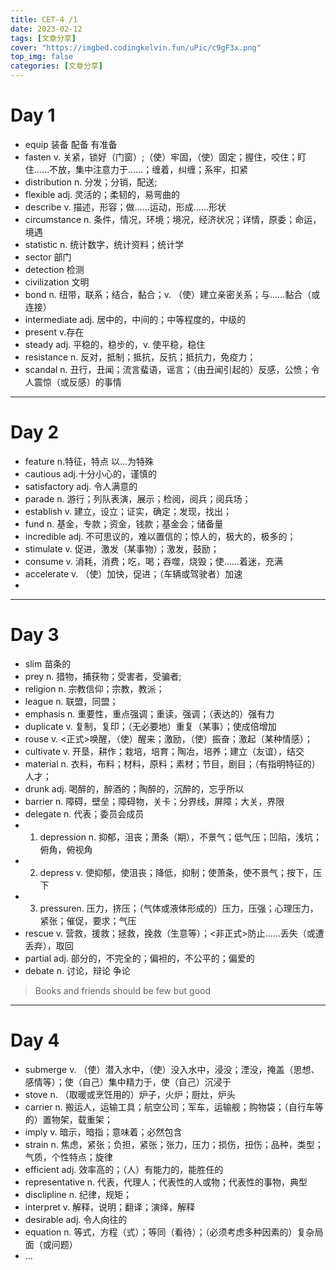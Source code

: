 ```yaml
---
title: CET-4 /1
date: 2023-02-12
tags: [文章分享]
cover: "https://imgbed.codingkelvin.fun/uPic/c9gF3x.png"
top_img: false
categories: [文章分享]
---
```


# Day 1

- equip 装备 配备 有准备
- fasten v. 关紧，锁好（门窗）;（使）牢固，（使）固定；握住，咬住；盯住……不放，集中注意力于……；缠着，纠缠；系牢，扣紧
- distribution n. 分发；分销，配送;
- flexible adj. 灵活的；柔韧的，易弯曲的
- describe v. 描述，形容；做……运动，形成……形状
- circumstance n. 条件，情况，环境；境况，经济状况；详情，原委；命运，境遇
- statistic n. 统计数字，统计资料；统计学
- sector 部门
- detection 检测
- civilization 文明
- bond n. 纽带，联系；结合，黏合；v. （使）建立亲密关系；与……黏合（或连接）
- intermediate adj. 居中的，中间的；中等程度的，中级的
- present v.存在
- steady adj. 平稳的，稳步的，v. 使平稳，稳住
- resistance n. 反对，抵制；抵抗，反抗；抵抗力，免疫力；
- scandal n. 丑行，丑闻；流言蜚语，谣言；（由丑闻引起的）反感，公愤；令人震惊（或反感）的事情

 ---

# Day 2

- feature n.特征，特点 以...为特殊
- cautious adj.十分小心的，谨慎的
- satisfactory adj. 令人满意的
- parade n. 游行；列队表演，展示；检阅，阅兵；阅兵场；
- establish v. 建立，设立；证实，确定；发现，找出；
- fund n. 基金，专款；资金，钱款；基金会；储备量
- incredible adj. 不可思议的，难以置信的；惊人的，极大的，极多的；
- stimulate v. 促进，激发（某事物）；激发，鼓励；
- consume v. 消耗，消费；吃，喝；吞噬，烧毁；使……着迷，充满
- accelerate v. （使）加快，促进；（车辆或驾驶者）加速
- 

---

# Day 3

- slim 苗条的
- prey n. 猎物，捕获物；受害者，受骗者;
- religion n. 宗教信仰；宗教，教派；
- league n. 联盟，同盟；
- emphasis n. 重要性，重点强调；重读，强调；（表达的）强有力
- duplicate v. 复制，复印；（无必要地）重复（某事）；使成倍增加
- rouse v. <正式>唤醒，（使）醒来；激励，（使）振奋；激起（某种情感）；
- cultivate v. 开垦，耕作；栽培，培育；陶冶，培养；建立（友谊），结交
- material n. 衣料，布料；材料，原料；素材；节目，剧目；（有指明特征的）人才；
- drunk adj. 喝醉的，醉酒的；陶醉的，沉醉的，忘乎所以
- barrier n. 障碍，壁垒；障碍物，关卡；分界线，屏障；大关，界限
- delegate n. 代表；委员会成员
- 1. depression n. 抑郁，沮丧；萧条（期），不景气；低气压；凹陷，浅坑；俯角，俯视角
- 2. depress v. 使抑郁，使沮丧；降低，抑制；使萧条，使不景气；按下，压下
- 3. pressuren. 压力，挤压；（气体或液体形成的）压力，压强；心理压力，紧张；催促，要求；气压
- rescue v.  营救，援救；拯救，挽救（生意等）；<非正式>防止……丢失（或遭丢弃），取回
- partial adj. 部分的，不完全的；偏袒的，不公平的；偏爱的
- debate n. 讨论，辩论 争论
> Books and friends should be few but good

---

# Day 4

- submerge v. （使）潜入水中，（使）没入水中，浸没；湮没，掩盖（思想、感情等）；使（自己）集中精力于，使（自己）沉浸于
- stove n. （取暖或烹饪用的）炉子，火炉；厨灶，炉头
- carrier  n. 搬运人，运输工具；航空公司；军车，运输舰；购物袋；（自行车等的）置物架，载重架；
- imply v. 暗示，暗指；意味着；必然包含
- strain n. 焦虑，紧张；负担，紧张；张力，压力；损伤，扭伤；品种，类型；气质，个性特点；旋律
- efficient adj. 效率高的；（人）有能力的，能胜任的
- representative n. 代表，代理人；代表性的人或物；代表性的事物，典型
- disclipline n. 纪律，规矩；
- interpret v. 解释，说明；翻译；演绎，解释
- desirable adj. 令人向往的
- equation n. 等式，方程（式）；等同（看待）；（必须考虑多种因素的）复杂局面（或问题）
- ...